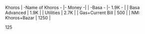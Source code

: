 Khoros
| -Name of Khoros  - |- Money -|
| -Basa            - |- 1.9K - |
| Basa Advanced    | 1.9K  |
| Utilities        | 2.7K  |
| Gas+Current Bill | 500   |
| NM: Khoros+Bazar | 1250      |



125